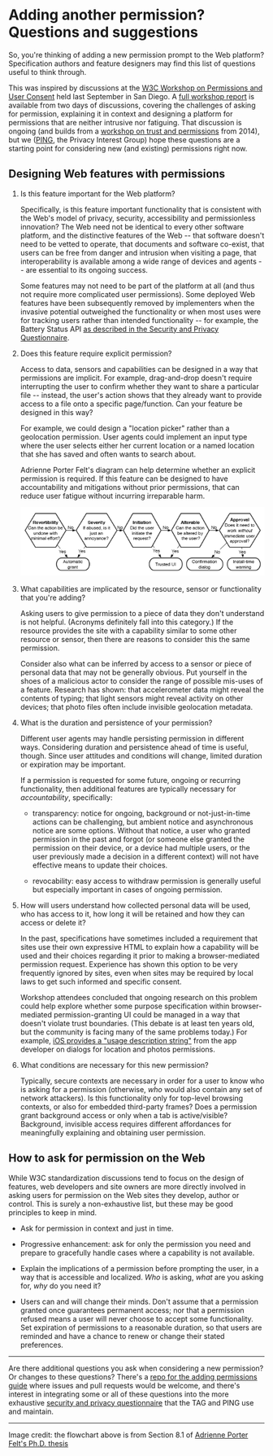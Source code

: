 # Adding another permission? Questions and suggestions

So, you're thinking of adding a new permission prompt to the Web platform? Specification authors and feature designers may find this list of questions useful to think through.

This was inspired by discussions at the [W3C Workshop on Permissions and User Consent](https://www.w3.org/Privacy/permissions-ws-2018/) held last September in San Diego. A [full workshop report](https://www.w3.org/Privacy/permissions-ws-2018/report.html) is available from two days of discussions, covering the challenges of asking for permission, explaining it in context and designing a platform for permissions that are neither intrusive nor fatiguing. That discussion is ongoing (and builds from a [workshop on trust and permissions](https://www.w3.org/2014/07/permissions/) from 2014), but we ([PING](https://www.w3.org/Privacy/IG/), the Privacy Interest Group) hope these questions are a starting point for considering new (and existing) permissions right now.

## Designing Web features with permissions

1. Is this feature important for the Web platform?

   Specifically, is this feature important functionality that is consistent with the Web's model of privacy, security, accessibility and permissionless innovation? The Web need not be identical to every other software platform, and the distinctive features of the Web -- that software doesn't need to be vetted to operate, that documents and software co-exist, that users can be free from danger and intrusion when visiting a page, that interoperability is available among a wide range of devices and agents -- are essential to its ongoing success.

   Some features may not need to be part of the platform at all (and thus not require more complicated user permissions). Some deployed Web features have been subsequently removed by implementers when the invasive potential outweighed the functionality or when most uses were for tracking users rather than intended functionality -- for example, the Battery Status API [as described in the Security and Privacy Questionnaire](https://www.w3.org/TR/security-privacy-questionnaire/#drop-feature).

2. Does this feature require explicit permission?

   Access to data, sensors and capabilities can be designed in a way that permissions are implicit. For example, drag-and-drop doesn't require interrupting the user to confirm whether they want to share a particular file -- instead, the user's action shows that they already want to provide access to a file onto a specific page/function. Can your feature be designed in this way?

   For example, we could design a "location picker" rather than a geolocation permission. User agents could implement an input type where the user selects either her current location or a named location that she has saved and often wants to search about.

   Adrienne Porter Felt's diagram can help determine whether an explicit permission is required. If this feature can be designed to have accountability and mitigations without prior permissions, that can reduce user fatigue without incurring irreparable harm.

   ![Flowchart on permissions from Adrienne Porter Felt.](images/permission-flowchart.png)

3. What capabilities are implicated by the resource, sensor or functionality that you're adding?

   Asking users to give permission to a piece of data they don't understand is not helpful. (Acronyms definitely fall into this category.) If the resource provides the site with a capability similar to some other resource or sensor, then there are reasons to consider this the same permission.

   Consider also what can be inferred by access to a sensor or piece of personal data that may not be generally obvious. Put yourself in the shoes of a malicious actor to consider the range of possible mis-uses of a feature. Research has shown: that accelerometer data might reveal the contents of typing; that light sensors might reveal activity on other devices; that photo files often include invisible geolocation metadata.

4. What is the duration and persistence of your permission?

   Different user agents may handle persisting permission in different ways. Considering duration and persistence ahead of time is useful, though. Since user attitudes and conditions will change, limited duration or expiration may be important.

   If a permission is requested for some future, ongoing or recurring functionality, then additional features are typically necessary for *accountability*, specifically:

   * transparency: notice for ongoing, background or not-just-in-time actions can be challenging, but ambient notice and asynchronous notice are some options. Without that notice, a user who granted permission in the past and forgot (or someone else granted the permission on their device, or a device had multiple users, or the user previously made a decision in a different context) will not have effective means to update their choices.

   * revocability: easy access to withdraw permission is generally useful but especially important in cases of ongoing permission.

5. How will users understand how collected personal data will be used, who has access to it, how long it will be retained and how they can access or delete it?

   In the past, specifications have sometimes included a requirement that sites use their own expressive HTML to explain how a capability will be used and their choices regarding it prior to making a browser-mediated permission request. Experience has shown this option to be very frequently ignored by sites, even when sites may be required by local laws to get such informed and specific consent.

   Workshop attendees concluded that ongoing research on this problem could help explore whether some purpose specification within browser-mediated permission-granting UI could be managed in a way that doesn't violate trust boundaries. (This debate is at least ten years old, but the community is facing many of the same problems today.) For example, [iOS provides a "usage description string"](https://developer.apple.com/design/human-interface-guidelines/ios/app-architecture/requesting-permission/) from the app developer on dialogs for location and photos permissions.

6. What conditions are necessary for this new permission?

   Typically, secure contexts are necessary in order for a user to know who is asking for a permission (otherwise, _who_ would also contain any set of network attackers). Is this functionality only for top-level browsing contexts, or also for embedded third-party frames? Does a permission grant background access or only when a tab is active/visible? Background, invisible access requires different affordances for meaningfully explaining and obtaining user permission.

## How to ask for permission on the Web

While W3C standardization discussions tend to focus on the design of features, web developers and site owners are more directly involved in asking users for permission on the Web sites they develop, author or control. This is surely a non-exhaustive list, but these may be good principles to keep in mind.

* Ask for permission in context and just in time.

* Progressive enhancement: ask for only the permission you need and prepare to gracefully handle cases where a capability is not available.

* Explain the implications of a permission before prompting the user, in a way that is accessible and localized. _Who_ is asking, _what_ are you asking for, _why_ do you need it?

* Users can and will change their minds. Don't assume that a permission granted once guarantees permanent access; nor that a permission refused means a user will never choose to accept some functionality. Set expiration of permissions to a reasonable duration, so that users are reminded and have a chance to renew or change their stated preferences.

---

Are there additional questions you ask when considering a new permission? Or changes to these questions? There's a [repo for the adding permissions guide](https://github.com/w3cping/adding-permissions) where issues and pull requests would be welcome, and there's interest in integrating some or all of these questions into the more exhaustive [security and privacy questionnaire](https://w3ctag.github.io/security-questionnaire/) that the TAG and PING use and maintain.

---

Image credit: the flowchart above is from Section 8.1 of [Adrienne Porter Felt's Ph.D. thesis](https://www2.eecs.berkeley.edu/Pubs/TechRpts/2012/EECS-2012-185.pdf)
